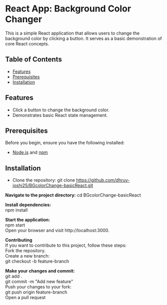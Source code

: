 # React App: Background Color Changer

This is a simple React application that allows users to change the background color by clicking a button. It serves as a basic demonstration of core React concepts.

## Table of Contents

- [Features](#features)
- [Prerequisites](#prerequisites)
- [Installation](#installation)

## Features

- Click a button to change the background color.
- Demonstrates basic React state management.

## Prerequisites

Before you begin, ensure you have the following installed:

- [Node.js](https://nodejs.org/) and [npm](https://www.npmjs.com/)

## Installation

- Clone the repository: 
   git clone https://github.com/dhruv-joshi25/BGcolorChange-basicReact.git

**Navigate to the project directory:**
cd BGcolorChange-basicReact

**Install dependencies:** 
<br>npm install

**Start the application:**
<br>npm start
<br>Open your browser and visit http://localhost:3000.


**Contributing**
<br>If you want to contribute to this project, follow these steps:
<br>Fork the repository.
<br>Create a new branch:
<br>git checkout -b feature-branch


**Make your changes and commit:**
<br>git add . 
<br>git commit -m "Add new feature"
<br>Push your changes to your fork:
<br>git push origin feature-branch
<br>Open a pull request
